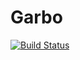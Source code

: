 # Garbo

[![Build Status](https://travis-ci.org/kpamnany/Garbo.svg?branch=master)](https://travis-ci.org/kpamnany/Garbo)
